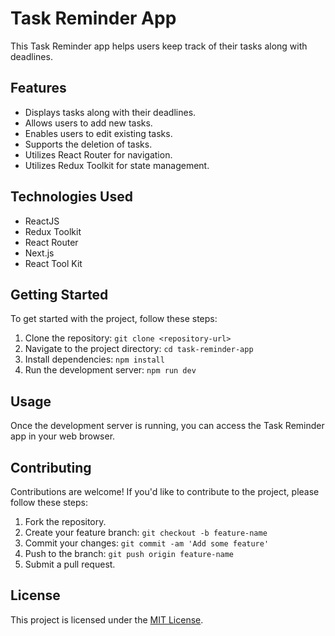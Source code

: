 # Task Reminder App

This Task Reminder app helps users keep track of their tasks along with deadlines.

## Features

- Displays tasks along with their deadlines.
- Allows users to add new tasks.
- Enables users to edit existing tasks.
- Supports the deletion of tasks.
- Utilizes React Router for navigation.
- Utilizes Redux Toolkit for state management.

## Technologies Used

- ReactJS
- Redux Toolkit
- React Router
- Next.js
- React Tool Kit

## Getting Started

To get started with the project, follow these steps:

1. Clone the repository: `git clone <repository-url>`
2. Navigate to the project directory: `cd task-reminder-app`
3. Install dependencies: `npm install`
4. Run the development server: `npm run dev`

## Usage

Once the development server is running, you can access the Task Reminder app in your web browser.

## Contributing

Contributions are welcome! If you'd like to contribute to the project, please follow these steps:

1. Fork the repository.
2. Create your feature branch: `git checkout -b feature-name`
3. Commit your changes: `git commit -am 'Add some feature'`
4. Push to the branch: `git push origin feature-name`
5. Submit a pull request.

## License

This project is licensed under the [MIT License](LICENSE).
